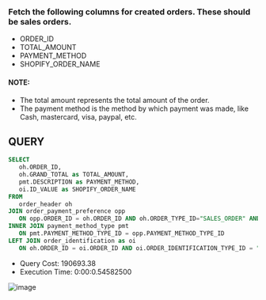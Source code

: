 ### Fetch the following columns for created orders. These should be sales orders.
- ORDER_ID
- TOTAL_AMOUNT
- PAYMENT_METHOD
- SHOPIFY_ORDER_NAME 
#### NOTE: 
- The total amount represents the total amount of the order. 
- The payment method is the method by which payment was made, like Cash, mastercard, visa, paypal, etc.



## QUERY
```sql
SELECT
   oh.ORDER_ID,   
   oh.GRAND_TOTAL as TOTAL_AMOUNT,
   pmt.DESCRIPTION as PAYMENT_METHOD,
   oi.ID_VALUE as SHOPIFY_ORDER_NAME
FROM
   order_header oh
JOIN order_payment_preference opp
   ON opp.ORDER_ID = oh.ORDER_ID AND oh.ORDER_TYPE_ID="SALES_ORDER" AND oh.STATUS_ID= "ORDER_CREATED"
INNER JOIN payment_method_type pmt
   ON pmt.PAYMENT_METHOD_TYPE_ID = opp.PAYMENT_METHOD_TYPE_ID
LEFT JOIN order_identification as oi
   ON oh.ORDER_ID = oi.ORDER_ID AND oi.ORDER_IDENTIFICATION_TYPE_ID = "SHOPIFY_ORD_NAME";
```

- Query Cost: 190693.38
- Execution Time: 0:00:0.54582500

![image](https://github.com/coder-1304/Training-Assignment/assets/121802518/50f1e11b-4a03-47d5-9bb5-aee87d4bb35c)

